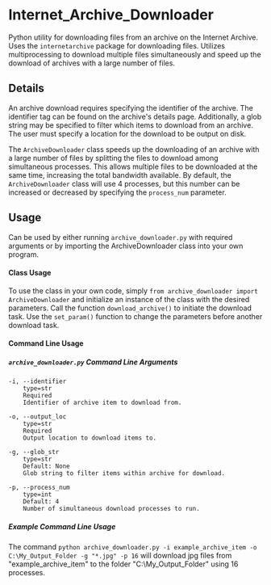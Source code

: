 # Internet_Archive_Downloader

Python utility for downloading files from an archive on the Internet Archive. Uses the `internetarchive` package for downloading files. Utilizes multiprocessing to download multiple files simultaneously and speed up the download of archives with a large number of files.

## Details

An archive download requires specifying the identifier of the archive. The identifier tag can be found on the archive's details page. Additionally, a glob string may be specified to filter which items to download from an archive. The user must specify a location for the download to be output on disk.

The `ArchiveDownloader` class speeds up the downloading of an archive with a large number of files by splitting the files to download among simultaneous processes. This allows multiple files to be downloaded at the same time, increasing the total bandwidth available. By default, the `ArchiveDownloader` class will use 4 processes, but this number can be increased or decreased by specifying the `process_num` parameter.

## Usage

Can be used by either running `archive_downloader.py` with required arguments or
by importing the ArchiveDownloader class into your own program.

#### Class Usage

To use the class in your own code, simply `from archive_downloader import ArchiveDownloader` and initialize an instance of the class with the desired parameters. Call the function `download_archive()` to initiate the download task. Use the `set_param()` function to change the parameters before another download task.

#### Command Line Usage

##### `archive_downloader.py` Command Line Arguments

```
-i, --identifier
    type=str
    Required
    Identifier of archive item to download from.
```
```
-o, --output_loc
    type=str
    Required
    Output location to download items to.
```
```
-g, --glob_str
    type=str
    Default: None
    Glob string to filter items within archive for download.
```
```
-p, --process_num
    type=int
    Default: 4
    Number of simultaneous download processes to run.
```
##### Example Command Line Usage

The command `python archive_downloader.py -i example_archive_item -o C:\My_Output_Folder -g "*.jpg" -p 16` will download jpg files from "example_archive_item" to the folder "C:\My_Output_Folder" using 16 processes.

